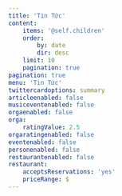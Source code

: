 ```yaml
---
title: 'Tin Tức'
content:
    items: '@self.children'
    order:
        by: date
        dir: desc
    limit: 10
    pagination: true
pagination: true
menu: 'Tin Tức'
twittercardoptions: summary
articleenabled: false
musiceventenabled: false
orgaenabled: false
orga:
    ratingValue: 2.5
orgaratingenabled: false
eventenabled: false
personenabled: false
restaurantenabled: false
restaurant:
    acceptsReservations: 'yes'
    priceRange: $
---
```


